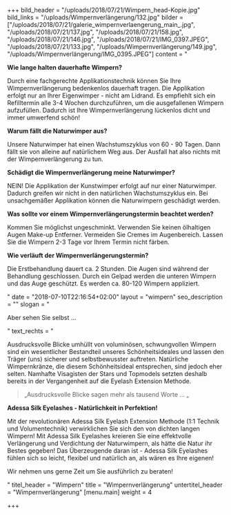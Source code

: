+++
bild_header = "/uploads/2018/07/21/Wimpern_head-Kopie.jpg"
bild_links = "/uploads/Wimpernverlängerung/132.jpg"
bilder = ["/uploads/2018/07/21/galerie_wimpernverlaengerung_main_.jpg", "/uploads/2018/07/21/137.jpg", "/uploads/2018/07/21/158.jpg", "/uploads/2018/07/21/146.jpg", "/uploads/2018/07/21/IMG_0397.JPEG", "/uploads/2018/07/21/133.jpg", "/uploads/Wimpernverlängerung/149.jpg", "/uploads/Wimpernverlängerung/IMG_0395.JPEG"]
content = "<p><strong>Wie lange halten dauerhafte Wimpern?</strong></p><p>Durch eine fachgerechte Applikationstechnik können Sie Ihre Wimpernverlängerung bedenkenlos dauerhaft tragen. Die Applikation erfolgt nur an Ihrer Eigenwimper - nicht am Lidrand. Es empfiehlt sich ein Refilltermin alle 3-4 Wochen durchzuführen, um die ausgefallenen Wimpern aufzufüllen. Dadurch ist Ihre Wimpernverlängerung lückenlos dicht und immer umwerfend schön!</p><p><strong>Warum fällt die Naturwimper aus?</strong></p><p>Unsere Naturwimper hat einen Wachstumszyklus von 60 - 90 Tagen. Dann fällt sie von alleine auf natürlichem Weg aus. Der Ausfall hat also nichts mit der Wimpernverlängerung zu tun.</p><p><strong>Schädigt die Wimpernverlängerung meine Naturwimper?</strong></p><p>NEIN! Die Applikation der Kunstwimper erfolgt auf nur einer Naturwimper. Dadurch greifen wir nicht in den natürlichen Wachstumszyklus ein. Bei unsachgemäßer Applikation können die Naturwimpern geschädigt werden.</p><p><strong>Was sollte vor einem Wimpernverlängerungstermin beachtet werden?</strong></p><p>Kommen Sie möglichst ungeschminkt. Verwenden Sie keinen ölhaltigen Augen Make-up Entferner. Vermeiden Sie Cremes im Augenbereich. Lassen Sie die Wimpern 2-3 Tage vor Ihrem Termin nicht färben.</p><p><strong>Wie verläuft der Wimpernverlängerungstermin?</strong></p><p>Die Erstbehandlung dauert ca. 2 Stunden. Die Augen sind während der Behandlung geschlossen. Durch ein Gelpad werden die unteren Wimpern und das Auge geschützt. Es werden ca. 80-120 Wimpern appliziert.</p>"
date = "2018-07-10T22:16:54+02:00"
layout = "wimpern"
seo_description = ""
slogan = "<p>Aber sehen Sie selbst ...</p>"
text_rechts = "<p>Ausdrucksvolle Blicke umhüllt von voluminösen, schwungvollen Wimpern sind ein wesentlicher Bestandteil unseres Schönheitsideales und lassen den Träger (uns) sicherer und selbstbewusster auftreten. Natürliche Wimpernkränze, die diesem Schönheitsideal entsprechen, sind jedoch eher selten. Namhafte Visagisten der Stars und Topmodels setzten deshalb bereits in der Vergangenheit auf die Eyelash Extension Methode.</p><blockquote><p>„Ausdrucksvolle Blicke sagen mehr als tausend Worte ... „</p></blockquote><p><strong>Adessa Silk Eyelashes - Natürlichkeit in Perfektion!</strong></p><p>Mit der revolutionären Adessa Silk Eyelash Extension Methode (1:1 Technik und Volumentechnik) verwirklichen Sie sich den von dichten langen Wimpern! Mit Adessa Silk Eyelashes kreieren Sie eine effektvolle Verlängerung und Verdichtung der Naturwimpern, als hätte die Natur ihr Bestes gegeben! Das Überzeugende daran ist - Adessa Silk Eyelashes fühlen sich so leicht, flexibel und natürlich an, als wären es Ihre eigenen!</p><p>Wir nehmen uns gerne Zeit um Sie ausführlich zu beraten!</p>"
titel_header = "Wimpern"
title = "Wimpernverlängerung"
untertitel_header = "Wimpernverlängerung"
[menu.main]
weight = 4

+++
